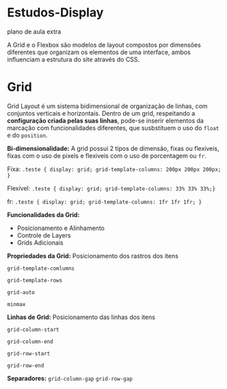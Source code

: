 # Estudos-Display
plano de aula extra

A Grid e o Flexbox são modelos de layout compostos por dimensões diferentes que organizam os elementos de uma interface, ambos influenciam a estrutura do site através do CSS.

# Grid
Grid Layout é um sistema bidimensional de organização de linhas, com conjuntos verticais e horizontais.
Dentro de um grid, respeitando a **configuração criada pelas suas linhas**, pode-se inserir elementos da marcação com funcionalidades diferentes, que susbstituem o uso do `float` e do `position`.

**Bi-dimensionalidade:**
  A grid possui 2 tipos de dimensão, fixas ou flexíveis, fixas com o uso de pixels e flexiveis com o uso de porcentagem ou `fr`. 
  
  Fixa:
```.teste { display: grid; grid-template-columns: 200px 200px 200px; }```

Flexível:
```.teste { display: grid; grid-template-columns: 33% 33% 33%;}```

fr: 
```.teste { display: grid; grid-template-columns: 1fr 1fr 1fr; }```

**Funcionalidades da Grid:**
- Posicionamento e Alinhamento
- Controle de Layers
- Grids Adicionais

**Propriedades da Grid:**
Posicionamento dos rastros dos itens

`grid-template-comlumns`

`grid-template-rows`

`grid-auto`

`minmax`

**Linhas de Grid:**
Posicionamento das linhas dos itens

`grid-column-start`

`grid-column-end`

`grid-row-start`

`grid-row-end`

**Separadores:**
 `grid-column-gap`
 `grid-row-gap`






